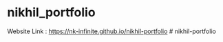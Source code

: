 # nikhil_portfolio
 Website Link : 
 https://nk-infinite.github.io/nikhil-portfolio
#   n i k h i l - p o r t f o l i o 
 
 
